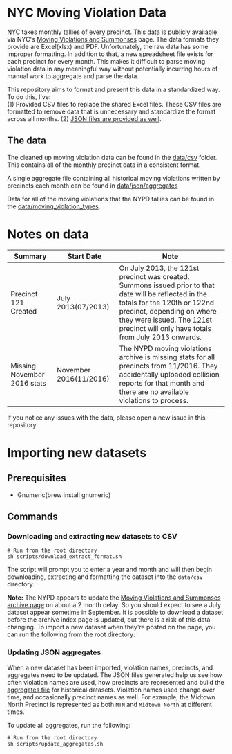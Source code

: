 # NYC Moving Violation Data
NYC takes monthly tallies of every precinct. This data is publicly available via NYC's [Moving Violations and Summonses](https://www1.nyc.gov/site/nypd/stats/traffic-data/traffic-data-moving.page) page. The data formats they provide are Excel(xlsx) and PDF. Unfortunately, the raw data has some improper formatting. In addition to that, a new spreadsheet file exists for each precinct for every month. This makes it difficult to parse moving violation data in any meaningful way without potentially incurring hours of manual work to aggregate and parse the data.

This repository aims to format and present this data in a standardized way. To do this, I've:  
(1) Provided CSV files to replace the shared Excel files. These CSV files are formatted to remove data that is unnecessary and standardize the format across all months.
(2) [JSON files are provided as well](./data/json/aggregates#precinct-violation-aggregates).

## The data 
The cleaned up moving violation data can be found in the [data/csv](./data/csv) folder. This contains all of the monthly precinct data in a consistent format.

A single aggregate file containing all historical moving violations written by precincts each month can be found in [data/json/aggregates](./data/json/aggregates.json)

Data for all of the moving violations that the NYPD tallies can be found in the [data/moving_violation_types](./data/moving_violation_types.json).

# Notes on data

| Summary | Start Date | Note 
---|---|---
Precinct 121 Created | July 2013(07/2013) |  On July 2013, the 121st precinct was created. Summons issued prior to that date will be reflected in the totals for the 120th or 122nd precinct, depending on where they were issued. The 121st precinct will only have totals from July 2013 onwards.
Missing November 2016 stats | November 2016(11/2016) | The NYPD moving violations archive is missing stats for all precincts from 11/2016. They accidentally uploaded collision reports for that month and there are no available violations to process.

If you notice any issues with the data, please open a new issue in this repository

# Importing new datasets
## **Prerequisites**
- Gnumeric(brew install gnumeric)

## **Commands**

### **Downloading and extracting new datasets to CSV**
```shell
# Run from the root directory
sh scripts/download_extract_format.sh
```

The script will prompt you to enter a year and month and will then begin downloading, extracting and formatting the dataset into the `data/csv` directory.

**Note:** The NYPD appears to update the [Moving Violations and Summonses archive page](https://www1.nyc.gov/site/nypd/stats/traffic-data/traffic-data-moving.page) on about a 2 month delay. So you should expect to see a July dataset appear sometime in September. It is possible to download a dataset before the archive index page is updated, but there is a risk of this data changing.  To import a new dataset when they're posted on the page, you can run the following from the root directory:


### **Updating JSON aggregates**
When a new dataset has been imported, violation names, precincts, and aggregates need to be updated. The JSON files generated
help us see how often violation names are used, how precincts are represented and build the [aggregates file](./data/json/aggregates.json) for historical datasets. Violation names used change over time, and occasionally precinct names as well. For example, the Midtown North Precinct is represented as both `MTN` and `Midtown North` at different times.

To update all aggregates, run the following:
```shell
# Run from the root directory
sh scripts/update_aggregates.sh
```
